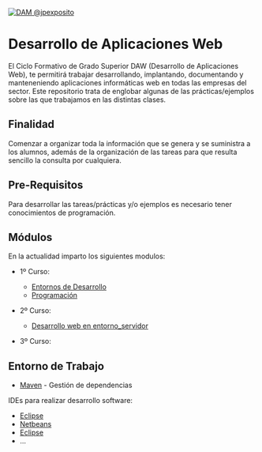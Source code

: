 <a href="http://jpexposito.com"><img src="https://github.com/jpexposito/docencia/blob/master/daw.png?raw=true" title="Docencia @jpexposito" alt="DAM @jpexposito"></a>

# Desarrollo de Aplicaciones Web

El Ciclo Formativo de Grado Superior DAW (Desarrollo de Aplicaciones Web), te permitirá trabajar desarrollando,
implantando, documentando y manteneniendo aplicaciones informáticas web en todas las empresas del sector. Este 
repositorio trata de englobar algunas de las prácticas/ejemplos sobre las que trabajamos en las distintas clases.

## Finalidad

Comenzar a organizar toda la información que se genera y se suministra a los alumnos, además de la organización de las 
tareas para que resulta sencillo la consulta por cualquiera.

## Pre-Requisitos

Para desarrollar las tareas/prácticas y/o ejemplos es necesario tener conocimientos de programación.


## Módulos

En la actualidad imparto los siguientes modulos:

* 1º Curso:
  * [Entornos de Desarrollo](#)
  * [Programación](#)
* 2º Curso:
  * [Desarrollo web en entorno_servidor](#)

* 3º Curso:


## Entorno de Trabajo

* [Maven](https://maven.apache.org/) - Gestión de dependencias

IDEs para realizar desarrollo software:
* [Eclipse](https://www.eclipse.org/) 
* [Netbeans](https://netbeans.org/) 
* [Eclipse](https://www.jetbrains.com/idea/)
* ...



